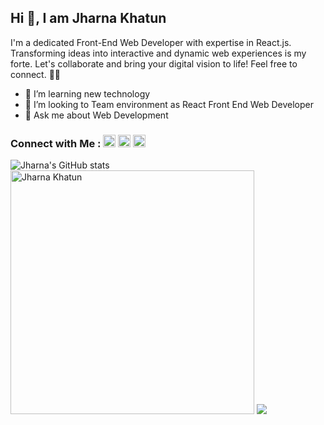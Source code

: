 ## Hi 👋, I am Jharna Khatun
I'm a dedicated Front-End Web Developer with expertise in React.js. Transforming ideas into interactive and dynamic web experiences is my forte. Let's collaborate and bring your digital vision to life! Feel free to connect. 🌟🚀

- 🌱 I’m learning new technology
- 👯 I’m looking to Team environment as React Front End Web Developer
- 💬 Ask me about Web Development 

### Connect with Me : [<img src='https://cdn.jsdelivr.net/npm/simple-icons@3.0.1/icons/linkedin.svg' alt='linkedin' height='20'>](https://www.linkedin.com/in/jharna-khatun2/)  [<img src='https://cdn.jsdelivr.net/npm/simple-icons@3.0.1/icons/facebook.svg' alt='facebook' height='20'>](https://www.facebook.com/jharnakhatun2)  [<img src='https://cdn.jsdelivr.net/npm/simple-icons@3.0.1/icons/icloud.svg' alt='website' height='20'>](https://jharna-portfolio.vercel.app/) 

![Jharna's GitHub stats](https://github-readme-stats.vercel.app/api?username=jharnakhatun2&theme=gotham&show_icons=true)
<img src="https://github-readme-stats.vercel.app/api/top-langs/?username=jharnakhatun2&hide=TeX,OpenEdge%20ABL&layout=compact&show_icons=true&theme=tokyonight&count_private=true" alt="Jharna Khatun" width="390"/>
<img src="https://github-readme-streak-stats.herokuapp.com/?user=jharnakhatun2&theme=blue-green" />


